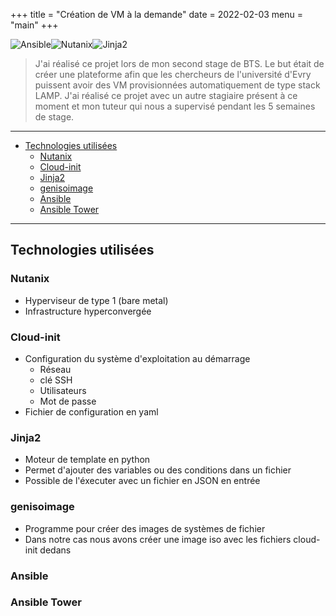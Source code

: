 +++
title = "Création de VM à la demande"
date = 2022-02-03
menu = "main"
+++

![Ansible](https://img.shields.io/badge/ansible-%231A1918.svg?style=for-the-badge&logo=ansible&logoColor=white)![Nutanix](https://img.shields.io/badge/nutanix-024DA1.svg?style=for-the-badge&logo=nutanix&logoColor=white)![Jinja2](https://img.shields.io/badge/jinja2-B41717.svg?style=for-the-badge&logo=jinja&logoColor=white)

> J'ai réalisé ce projet lors de mon second stage de BTS. Le but était de créer une plateforme afin que les chercheurs de l'université d'Evry puissent avoir des VM provisionnées automatiquement de type stack LAMP. J'ai réalisé ce projet avec un autre stagiaire présent à ce moment et mon tuteur qui nous a supervisé pendant les 5 semaines de stage.
<!--more-->
---

- [Technologies utilisées](#technologies-utilisées)
  - [Nutanix](#nutanix)
  - [Cloud-init](#cloud-init)
  - [Jinja2](#jinja2)
  - [genisoimage](#genisoimage)
  - [Ansible](#ansible)
  - [Ansible Tower](#ansible-tower)

---

## Technologies utilisées

### Nutanix

- Hyperviseur de type 1 (bare metal)
- Infrastructure hyperconvergée

### Cloud-init

- Configuration du système d'exploitation au démarrage
  - Réseau
  - clé SSH
  - Utilisateurs
  - Mot de passe
- Fichier de configuration en yaml

### Jinja2

- Moteur de template en python
- Permet d'ajouter des variables ou des conditions dans un fichier
- Possible de l'éxecuter avec un fichier en JSON en entrée

### genisoimage

- Programme pour créer des images de systèmes de fichier
- Dans notre cas nous avons créer une image iso avec les fichiers cloud-init dedans

### Ansible

### Ansible Tower
